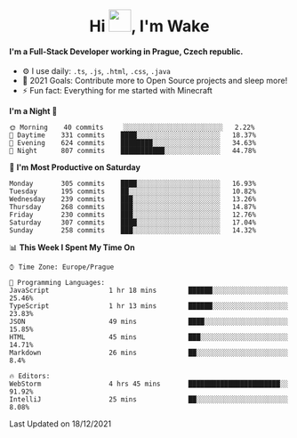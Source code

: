 <h1 align="center">Hi <img src="https://raw.githubusercontent.com/MrWakeCZ/MrWakeCZ/master/Hi.gif" width="40px" />, I'm Wake</h1>

#### I'm a Full-Stack Developer working in Prague, Czech republic.
- ⚙️ I use daily: `.ts`, `.js`, `.html`, `.css`, `.java`
- 🥅 2021 Goals: Contribute more to Open Source projects and sleep more!
- ⚡ Fun fact: Everything for me started with Minecraft

<!--START_SECTION:waka-->
**I'm a Night 🦉** 

```text
🌞 Morning    40 commits     ░░░░░░░░░░░░░░░░░░░░░░░░░   2.22% 
🌆 Daytime    331 commits    ████░░░░░░░░░░░░░░░░░░░░░   18.37% 
🌃 Evening    624 commits    ████████░░░░░░░░░░░░░░░░░   34.63% 
🌙 Night      807 commits    ███████████░░░░░░░░░░░░░░   44.78%

```
📅 **I'm Most Productive on Saturday** 

```text
Monday       305 commits    ████░░░░░░░░░░░░░░░░░░░░░   16.93% 
Tuesday      195 commits    ██░░░░░░░░░░░░░░░░░░░░░░░   10.82% 
Wednesday    239 commits    ███░░░░░░░░░░░░░░░░░░░░░░   13.26% 
Thursday     268 commits    ███░░░░░░░░░░░░░░░░░░░░░░   14.87% 
Friday       230 commits    ███░░░░░░░░░░░░░░░░░░░░░░   12.76% 
Saturday     307 commits    ████░░░░░░░░░░░░░░░░░░░░░   17.04% 
Sunday       258 commits    ███░░░░░░░░░░░░░░░░░░░░░░   14.32%

```


📊 **This Week I Spent My Time On** 

```text
⌚︎ Time Zone: Europe/Prague

💬 Programming Languages: 
JavaScript               1 hr 18 mins        ██████░░░░░░░░░░░░░░░░░░░   25.46% 
TypeScript               1 hr 13 mins        ██████░░░░░░░░░░░░░░░░░░░   23.83% 
JSON                     49 mins             ████░░░░░░░░░░░░░░░░░░░░░   15.85% 
HTML                     45 mins             ███░░░░░░░░░░░░░░░░░░░░░░   14.71% 
Markdown                 26 mins             ██░░░░░░░░░░░░░░░░░░░░░░░   8.4%

🔥 Editors: 
WebStorm                 4 hrs 45 mins       ███████████████████████░░   91.92% 
IntelliJ                 25 mins             ██░░░░░░░░░░░░░░░░░░░░░░░   8.08%

```


 Last Updated on 18/12/2021
<!--END_SECTION:waka-->
